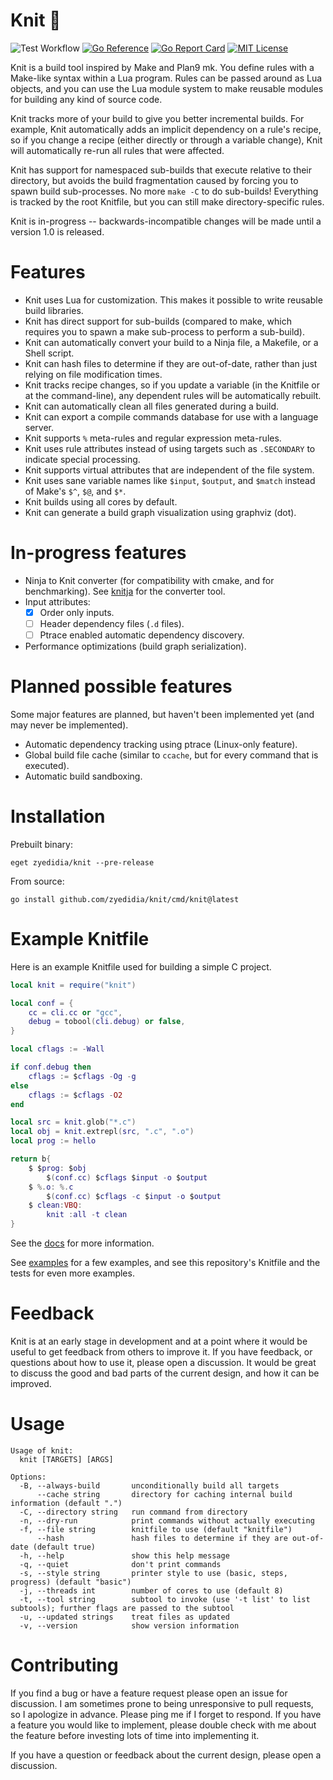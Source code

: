# Knit 🧶

![Test Workflow](https://github.com/zyedidia/knit/actions/workflows/test.yaml/badge.svg)
[![Go Reference](https://pkg.go.dev/badge/github.com/zyedidia/knit.svg)](https://pkg.go.dev/github.com/zyedidia/knit)
[![Go Report Card](https://goreportcard.com/badge/github.com/zyedidia/knit)](https://goreportcard.com/report/github.com/zyedidia/knit)
[![MIT License](https://img.shields.io/badge/license-MIT-blue.svg)](https://github.com/zyedidia/knit/blob/master/LICENSE)

Knit is a build tool inspired by Make and Plan9 mk. You define rules with a
Make-like syntax within a Lua program. Rules can be passed around as Lua
objects, and you can use the Lua module system to make reusable modules for
building any kind of source code.

Knit tracks more of your build to give you better incremental builds. For
example, Knit automatically adds an implicit dependency on a rule's recipe, so
if you change a recipe (either directly or through a variable change), Knit
will automatically re-run all rules that were affected.

Knit has support for namespaced sub-builds that execute relative to their
directory, but avoids the build fragmentation caused by forcing you to spawn
build sub-processes. No more `make -C` to do sub-builds! Everything is tracked
by the root Knitfile, but you can still make directory-specific rules.

Knit is in-progress -- backwards-incompatible changes will be made until a
version 1.0 is released.

# Features

* Knit uses Lua for customization. This makes it possible to write reusable
  build libraries.
* Knit has direct support for sub-builds (compared to make, which requires you
  to spawn a make sub-process to perform a sub-build).
* Knit can automatically convert your build to a Ninja file, a Makefile, or a
  Shell script.
* Knit can hash files to determine if they are out-of-date, rather than just
  relying on file modification times.
* Knit tracks recipe changes, so if you update a variable (in the Knitfile or
  at the command-line), any dependent rules will be automatically rebuilt.
* Knit can automatically clean all files generated during a build.
* Knit can export a compile commands database for use with a language server.
* Knit supports `%` meta-rules and regular expression meta-rules.
* Knit uses rule attributes instead of using targets such as `.SECONDARY` to
  indicate special processing.
* Knit supports virtual attributes that are independent of the file system.
* Knit uses sane variable names like `$input`, `$output`, and `$match` instead
  of Make's `$^`, `$@`, and `$*`.
* Knit builds using all cores by default.
* Knit can generate a build graph visualization using graphviz (dot).

# In-progress features

* Ninja to Knit converter (for compatibility with cmake, and for benchmarking).
  See [knitja](https://github.com/zyedidia/knitja) for the converter tool.
* Input attributes:
    * [x] Order only inputs.
    * [ ] Header dependency files (`.d` files).
    * [ ] Ptrace enabled automatic dependency discovery.
* Performance optimizations (build graph serialization).

# Planned possible features

Some major features are planned, but haven't been implemented yet (and may
never be implemented).

* Automatic dependency tracking using ptrace (Linux-only feature).
* Global build file cache (similar to `ccache`, but for every command that is
  executed).
* Automatic build sandboxing.

# Installation

Prebuilt binary:

```
eget zyedidia/knit --pre-release
```

From source:

```
go install github.com/zyedidia/knit/cmd/knit@latest
```

# Example Knitfile

Here is an example Knitfile used for building a simple C project.

```lua
local knit = require("knit")

local conf = {
    cc = cli.cc or "gcc",
    debug = tobool(cli.debug) or false,
}

local cflags := -Wall

if conf.debug then
    cflags := $cflags -Og -g
else
    cflags := $cflags -O2
end

local src = knit.glob("*.c")
local obj = knit.extrepl(src, ".c", ".o")
local prog := hello

return b{
    $ $prog: $obj
        $(conf.cc) $cflags $input -o $output
    $ %.o: %.c
        $(conf.cc) $cflags -c $input -o $output
    $ clean:VBQ:
        knit :all -t clean
}
```

See the [docs](./docs/knit.md) for more information.

See [examples](./examples) for a few examples, and see this repository's
Knitfile and the tests for even more examples.

# Feedback

Knit is at an early stage in development and at a point where it would be
useful to get feedback from others to improve it. If you have feedback, or
questions about how to use it, please open a discussion. It would be great to
discuss the good and bad parts of the current design, and how it can be
improved.

# Usage

```
Usage of knit:
  knit [TARGETS] [ARGS]

Options:
  -B, --always-build       unconditionally build all targets
      --cache string       directory for caching internal build information (default ".")
  -C, --directory string   run command from directory
  -n, --dry-run            print commands without actually executing
  -f, --file string        knitfile to use (default "knitfile")
      --hash               hash files to determine if they are out-of-date (default true)
  -h, --help               show this help message
  -q, --quiet              don't print commands
  -s, --style string       printer style to use (basic, steps, progress) (default "basic")
  -j, --threads int        number of cores to use (default 8)
  -t, --tool string        subtool to invoke (use '-t list' to list subtools); further flags are passed to the subtool
  -u, --updated strings    treat files as updated
  -v, --version            show version information
```

# Contributing

If you find a bug or have a feature request please open an issue for
discussion. I am sometimes prone to being unresponsive to pull requests, so I
apologize in advance. Please ping me if I forget to respond. If you have a
feature you would like to implement, please double check with me about the
feature before investing lots of time into implementing it.

If you have a question or feedback about the current design, please open a
discussion.
